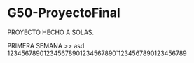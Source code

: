 # G50-ProyectoFinal
PROYECTO HECHO A SOLAS.

PRIMERA SEMANA >>
asd
123456789012345678901234567890`1234567890123456789